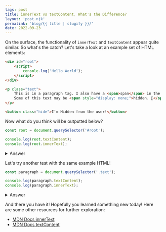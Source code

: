 ```yaml
---
tags: post
title: innerText vs textContent, What's the Difference?
layout: 'post.njk'
permalink: 'blog/{{ title | slugify }}/'
date: 2022-09-23
---
```


On the surface, the functionality of `innerText` and `textContent` appear quite similar. So what's the catch? Let's take a look at an example set of HTML elements:

```html
<div id="root">
    <script>
        console.log('Hello World');
    </script>
</div>

<p class="text">
    This is in a paragraph tag. I also have a <span>span</span> in the text!
    Some of this text may be <span style="display: none;">hidden. 🤫</span>
</p>

<button class="hide">I'm Hidden from the user!</button>
```

Now what do you think will be outputted below?

```js
const root = document.querySelector('#root');

console.log(root.textContent);
console.log(root.innerText);
```

<details>
    <summary>Answer</summary>

```js
console.log(root.textContent);
/*
"
    
        console.log('Hello World');
    
"
*/

console.log(root.innerText); // ""
```

As you can see, `textContent` can read text within a nested `<script>` tag and it also includes the whitespace!

</details>

Let's try another test with the same example HTML!

```js
const paragraph = document.querySelector('.text');

console.log(paragraph.textContent);
console.log(paragraph.innerText);
```

<details>
    <summary>Answer</summary>

```js
console.log(paragraph.textContent);
/*
"
    This is in a paragraph tag. I also have a span in the text! Some of this text may be hidden. 🤫
"
*/

console.log(paragraph.innerText);
// "This is in a paragraph tag. I also have a span in the text! Some of this text may be"
```

As you probably guessed from the first example, `textContent` also took whitespace into account. Now what's interesting here is that `innerText` ignore the `<span>` with the `display: none` style. This is because `innerText` takes CSS into account when reading the value. This also means `innerText` will trigger a reflow to update styles.

</details>

And there you have it! Hopefully you learned something new today! Here are some other resources for further exploration:

-   [MDN Docs innerText](https://developer.mozilla.org/en-US/docs/Web/API/HTMLElement/innerText)
-   [MDN Docs textContent](https://developer.mozilla.org/en-US/docs/Web/API/Node/textContent)
